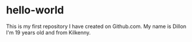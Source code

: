 # hello-world
This is my first repository I have created on Github.com.
My name is Dillon I'm 19 years old and from Kilkenny.
